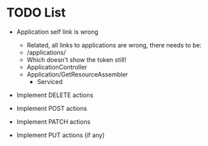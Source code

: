 
# TODO List

* Application self link is wrong
    - Related, all links to applications are wrong, there needs to be:
    - /applications/<app id>
    - Which doesn't show the token still!
    - ApplicationController
    - Application/GetResourceAssembler
        + Serviced

* Implement DELETE actions
* Implement POST actions
* Implement PATCH actions
* Implement PUT actions (if any)


